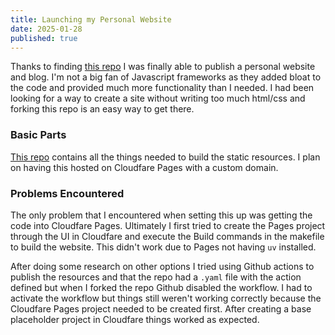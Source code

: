 ```yaml
---
title: Launching my Personal Website
date: 2025-01-28
published: true
---
```


Thanks to finding [this repo](https://github.com/arnath/vijayp.dev) I was finally able to publish a personal website and blog.
I'm not a big fan of Javascript frameworks as they added bloat to the code and provided much more functionality
than I needed. I had been looking for a way to create a site without writing too much html/css and forking this repo is an
easy way to get there.

### Basic Parts

[This repo](https://github.com/dflaten/dflaten.devhttps://github.com/dflaten/dflaten.dev) contains all the
things needed to build the static resources. I plan on having this hosted on Cloudfare Pages with a custom domain.

### Problems Encountered
The only problem that I encountered when setting this up was getting the code into Cloudfare Pages. Ultimately
I first tried to create the Pages project through the UI in Cloudfare and execute the Build commands in the makefile to
build the website. This didn't work due to Pages not having `uv` installed.

After doing some research on other options I tried using Github actions to publish the resources and that the
repo had a `.yaml` file with the action defined but when I forked the repo Github disabled the workflow. I had to
activate the workflow but things still weren't working correctly because the Cloudfare Pages project
needed to be created first. After creating a base placeholder project in Cloudfare things worked as expected.
